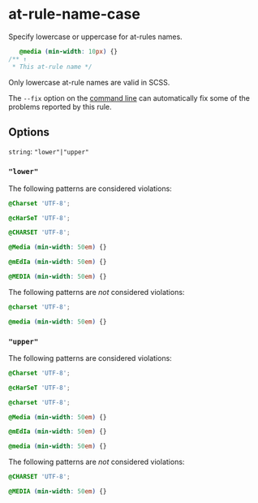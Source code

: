 # at-rule-name-case

Specify lowercase or uppercase for at-rules names.

```css
   @media (min-width: 10px) {}
/** ↑
 * This at-rule name */
```

Only lowercase at-rule names are valid in SCSS.

The `--fix` option on the [command line](../../../docs/user-guide/cli.md#autofixing-errors) can automatically fix some of the problems reported by this rule.

## Options

`string`: `"lower"|"upper"`

### `"lower"`

The following patterns are considered violations:

```css
@Charset 'UTF-8';
```

```css
@cHarSeT 'UTF-8';
```

```css
@CHARSET 'UTF-8';
```

```css
@Media (min-width: 50em) {}
```

```css
@mEdIa (min-width: 50em) {}
```

```css
@MEDIA (min-width: 50em) {}
```

The following patterns are *not* considered violations:

```css
@charset 'UTF-8';
```

```css
@media (min-width: 50em) {}
```

### `"upper"`

The following patterns are considered violations:

```css
@Charset 'UTF-8';
```

```css
@cHarSeT 'UTF-8';
```

```css
@charset 'UTF-8';
```

```css
@Media (min-width: 50em) {}
```

```css
@mEdIa (min-width: 50em) {}
```

```css
@media (min-width: 50em) {}
```

The following patterns are *not* considered violations:

```css
@CHARSET 'UTF-8';
```

```css
@MEDIA (min-width: 50em) {}
```
